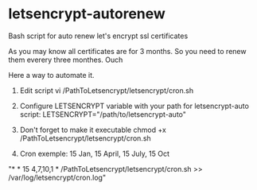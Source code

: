# letsencrypt-autorenew
Bash script for auto renew let's encrypt ssl certificates

As you may know all certificates are for 3 months.
So you need to renew them everery three monthes. Ouch

Here a way to automate it.

1) Edit script
vi /PathToLetsencrypt/letsencrypt/cron.sh

2) Configure LETSENCRYPT variable with your path for letsencrypt-auto script:
LETSENCRYPT="/path/to/letsencrypt-auto"

3) Don't forget to make it executable
chmod +x /PathToLetsencrypt/letsencrypt/cron.sh

4) Cron exemple: 15 Jan, 15 April, 15 July, 15 Oct 

"* * 15 4,7,10,1 * /PathToLetsencrypt/letsencrypt/cron.sh >> /var/log/letsencrypt/cron.log"

